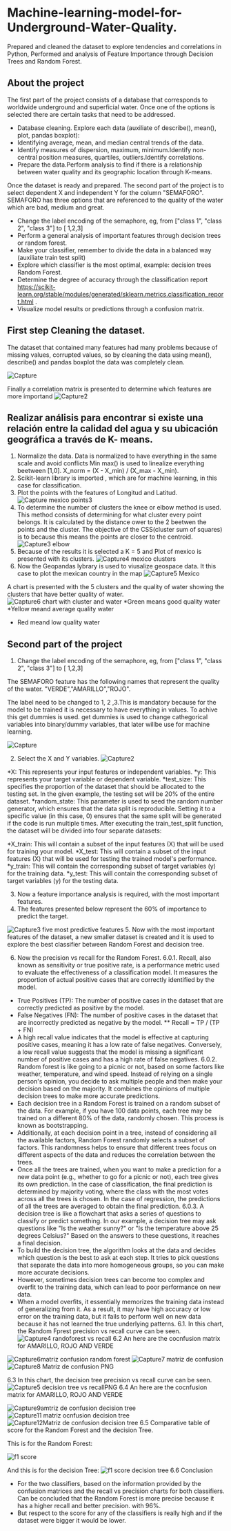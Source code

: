 # Machine-learning-model-for-Underground-Water-Quality.
Prepared and cleaned the dataset to explore tendencies and correlations in Python, Performed and analysis of Feature Importance through Decision Trees and Random Forest.

## About the project

The first part of the project consists of a database that corresponds to worldwide underground and superficial water. Once one of the options is selected there are certain tasks that need to be addressed.

 * Database cleaning. Explore each data (auxiliate of describe(), mean(), plot, pandas boxplot):
 * Identifying average, mean, and median central trends of the data.
 * Identify measures of dispersion, maximum, minimum.Identify non-central position measures, quartiles, outliers.Identify correlations.
 * Prepare the data.Perform analysis to find if there is a relationship between water quality and its geographic location through K-means.

Once the dataset is ready and prepared. The second part of the project is to select dependent X and independent Y for the column "SEMAFORO". SEMAFORO has three options that are referenced to the quality of the water which are bad, medium and great.

* Change the label encoding of the semaphore, eg, from ["class 1", "class 2", "class 3"] to [ 1,2,3]
* Perform a general analysis of important features through decision trees or random forest.
* Make your classifier, remember to divide the data in a balanced way (auxiliate train test split)
* Explore which classifier is the most optimal, example: decision trees Random Forest.
* Determine the degree of accuracy through the classification report https://scikit-learn.org/stable/modules/generated/sklearn.metrics.classification_report.html .
* Visualize model results or predictions through a confusion matrix.

## First step Cleaning the dataset.

 The dataset that contained many features had many problems because of missing values, corrupted values, so by cleaning the data using mean(), describe() and pandas boxplot the data was completely clean.
 
 ![Capture](https://github.com/kevin343/Machine-learning-model-for-Underground-Water-Quality./assets/113644566/89e98d06-c3e8-41a4-b4f8-c6543c161569)

 Finally a correlation matrix is presented to determine which features are more importand
 ![Capture2](https://github.com/kevin343/Machine-learning-model-for-Underground-Water-Quality./assets/113644566/c90b13b4-01a7-4214-a4e2-17b8bba9bb18)

 
## Realizar análisis para encontrar si existe una relación entre la calidad del agua y su ubicación geográfica a través de K- means.

1. Normalize the data. Data is normalized to have everything in the same scale and avoid conflicts Min max() is used to linealize everything beetween [1,0].
   X_norm = (X - X_min) / (X_max - X_min). 
2. Scikit-learn library is imported , which are for machine learning, in this case for classification.
3. Plot the points with the features of Longitud and Latitud.
![Capture mexico points3](https://github.com/kevin343/Machine-learning-model-for-Underground-Water-Quality./assets/113644566/598a346c-fe05-4c2b-a201-424884997755)
5. To determine the number of clusters the knee or elbow method is used. This method consists of determining for what cluster every point belongs. It is calculated by the distance ower to the 2 beetwen the points and the cluster. The objective of the CSS(cluster sum of squares) is to because this means the points are closer to the centroid.
![Capture3 elbow](https://github.com/kevin343/Machine-learning-model-for-Underground-Water-Quality./assets/113644566/d2e26db9-83e2-40da-8e71-6c4d6a3775cc)
7. Because of the results it is selected a K = 5 and Plot of mexico is presented with its clusters.
![Capture4 mexico clusters](https://github.com/kevin343/Machine-learning-model-for-Underground-Water-Quality./assets/113644566/6d398299-021f-4b0d-abb1-bf4b2bc08af2)
9. Now the Geopandas lybrary is used to viusalize geospace data. It this case to plot the mexican country in the map
![Capture5 Mexico](https://github.com/kevin343/Machine-learning-model-for-Underground-Water-Quality./assets/113644566/b9b6d23d-39b4-4363-9fc7-6bce831d3b3a)

A chart is presented with the 5 clusters and the quality of water showing the clusters that have better quality of water.
![Capture6 chart with cluster and water](https://github.com/kevin343/Machine-learning-model-for-Underground-Water-Quality./assets/113644566/3806135c-276f-4143-9f8f-05464300529c)
*Green means good quality water
*Yellow meand average quality water 
* Red meand low quality water

## Second part of the project
1. Change the label encoding of the semaphore, eg, from ["class 1", "class 2", "class 3"] to [ 1,2,3]

The SEMAFORO feature has the following names that represent the quality of the water. "VERDE","AMARILLO","ROJO".

The label need to be changed to 1, 2 ,3.This is mandatory because for the model to be trained it is necessary to have everything in values.
To achive this get dummies is used. get dummies is used to change cathegorical variables into binary/dummy variables, that later willbe use for machine learning.

![Capture](https://github.com/kevin343/Machine-learning-model-for-Underground-Water-Quality./assets/113644566/0f213704-82c6-4cc3-a3cc-c9b35fa52be9)

2. Select the X and Y variables. 
![Capture2](https://github.com/kevin343/Machine-learning-model-for-Underground-Water-Quality./assets/113644566/e2ed0c21-1dc4-46cf-885b-405245a6c16d)


*X: This represents your input features or independent variables.
*y: This represents your target variable or dependent variable.
*test_size: This specifies the proportion of the dataset that should be allocated to the testing set. In the given example, the testing set will be 20% of the entire dataset.
*random_state: This parameter is used to seed the random number generator, which ensures that the data split is reproducible. Setting it to a specific value (in this case, 0) ensures that the same split will be generated if the code is run multiple times.
After executing the train_test_split function, the dataset will be divided into four separate datasets:

*X_train: This will contain a subset of the input features (X) that will be used for training your model.
*X_test: This will contain a subset of the input features (X) that will be used for testing the trained model's performance.
*y_train: This will contain the corresponding subset of target variables (y) for the training data.
*y_test: This will contain the corresponding subset of target variables (y) for the testing data.

3.  Now a feature importance analysis is required, with the most important features.
4.  The features presented below represent the 60% of importance to predict the target.
  
![Capture3 five most predictive features](https://github.com/kevin343/Machine-learning-model-for-Underground-Water-Quality./assets/113644566/e81ea468-4121-4524-9000-0cb2d4466842)
5. Now with the most important features of the dataset, a new smaller dataset is created and it is used to explore the best classifier between Random Forest and decision tree.

6. Now the precision vs recall for the Random Forest.
6.0.1. Recall, also known as sensitivity or true positive rate, is a performance metric used to evaluate the effectiveness of a classification model. It measures the proportion of actual positive cases that are correctly identified by the model.
 * True Positives (TP): The number of positive cases in the dataset that are correctly predicted as positive by the model.
 * False Negatives (FN): The number of positive cases in the dataset that are incorrectly predicted as negative by the model.
 ** Recall = TP / (TP + FN)
 * A high recall value indicates that the model is effective at capturing positive cases, meaning it has a low rate of false negatives. Conversely, a low recall value suggests that the model is missing a significant number of positive cases and has a high rate of false negatives.
6.0.2. Random forest is like going to a picnic or not, based on some factors like weather, temperature, and wind speed. Instead of relying on a single person's opinion, you decide to ask multiple people and then make your decision based on the majority. It combines the opinions of multiple decision trees to make more accurate predictions.
 * Each decision tree in a Random Forest is trained on a random subset of the data. For example, if you have 100 data points, each tree may be trained on a different 80% of the data, randomly chosen. This process is known as bootstrapping.
 * Additionally, at each decision point in a tree, instead of considering all the available factors, Random Forest randomly selects a subset of factors. This randomness helps to ensure that different trees focus on different aspects of the data and reduces the correlation between the trees.
 * Once all the trees are trained, when you want to make a prediction for a new data point (e.g., whether to go for a picnic or not), each tree gives its own prediction. In the case of classification, the final prediction is determined by majority voting, where the class with the most votes across all the trees is chosen. In the case of regression, the predictions of all the trees are averaged to obtain the final prediction.
6.0.3. A decision tree is like a flowchart that asks a series of questions to classify or predict something. In our example, a decision tree may ask questions like "Is the weather sunny?" or "Is the temperature above 25 degrees Celsius?" Based on the answers to these questions, it reaches a final decision.
 * To build the decision tree, the algorithm looks at the data and decides which question is the best to ask at each step. It tries to pick questions that separate the data into more homogeneous groups, so you can make more accurate decisions.
 * However, sometimes decision trees can become too complex and overfit to the training data, which can lead to poor performance on new data.
 * When a model overfits, it essentially memorizes the training data instead of generalizing from it. As a result, it may have high accuracy or low error on the training data, but it fails to perform well on new data because it has not learned the true underlying patterns.
6.1. In this chart, the Random Fprest precision vs recall curve can be seen.
![Capture4 randoforest vs recall](https://github.com/kevin343/Machine-learning-model-for-Underground-Water-Quality./assets/113644566/407d8c79-6d16-4790-a529-e7a82787514a)
6.2 An here are the cocnfusion matrix for AMARILLO, ROJO AND VERDE

![Capture6matriz confusion random forest](https://github.com/kevin343/Machine-learning-model-for-Underground-Water-Quality./assets/113644566/fc08faf8-6cd1-49ac-9fe2-abee511e25d9)
![Capture7 matriz de confusion](https://github.com/kevin343/Machine-learning-model-for-Underground-Water-Quality./assets/113644566/b10d7478-94b5-4102-9312-3c5b11cb25d5)
![Capture8 Matriz de confusion PNG](https://github.com/kevin343/Machine-learning-model-for-Underground-Water-Quality./assets/113644566/ecce3d14-c813-4704-9e1b-819b37ac13ab)

6.3 In this chart, the decision tree precision vs recall curve can be seen.
![Capture5 decision tree vs recallPNG](https://github.com/kevin343/Machine-learning-model-for-Underground-Water-Quality./assets/113644566/23c4f72c-6719-47f5-a90c-21a95e9b72c0)
6.4 An here are the cocnfusion matrix for AMARILLO, ROJO AND VERDE

![Capture9amtriz de confusion decision tree](https://github.com/kevin343/Machine-learning-model-for-Underground-Water-Quality./assets/113644566/98772ec7-c33a-48d4-a834-763d670d549b)
![Capture11 matriz ocnfusion decision tree](https://github.com/kevin343/Machine-learning-model-for-Underground-Water-Quality./assets/113644566/15ab86e6-cb15-40c7-840c-259cbcebcc20)
![Capture12Matriz de confusion decision tree](https://github.com/kevin343/Machine-learning-model-for-Underground-Water-Quality./assets/113644566/abf77c59-242f-4246-aac6-214360b96a7c)
6.5 Comparative table of score for the Random Forest  and the decision Tree.

This is for the Random Forest:

![f1 score](https://github.com/kevin343/Machine-learning-model-for-Underground-Water-Quality./assets/113644566/e983a81a-8c15-4e3f-8866-39244e0150b3)

And this is for the decision Tree:
![f1 score decision tree](https://github.com/kevin343/Machine-learning-model-for-Underground-Water-Quality./assets/113644566/f511ee1d-6194-433f-a574-5d8163d45e43)
6.6 Conclusion

* For the two classifiers, based on the information provided by the confusion matrices and the recall vs precision charts for both classifiers. Can be concluded that the Random Forest is more precise because it has a higher recall and better precision. with 96%.
* But respect to the score for any of the classifiers is really high and if the dataset were bigger it would be lower. 
